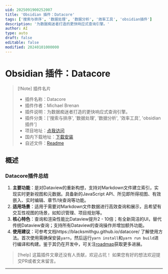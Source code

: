 ```yaml
---
uid: 2025091900252007
title: 'Obsidian 插件：Datacore'
tags: ['搜索与排序', '数据处理', '数据分析', '效率工具', 'obsidian插件']
description: '为数据痴迷者打造的更快响应式查询引擎。'
author: AI
type: auto
draft: false
editable: false
modified: 20240101000000
---
```


# Obsidian 插件：Datacore

> [!Note] 插件名片
> - 插件名称：Datacore
> - 插件作者：Michael Brenan
> - 插件说明：为数据痴迷者打造的更快响应式查询引擎。
> - 插件分类：['搜索与排序', '数据处理', '数据分析', '效率工具', 'obsidian插件']
> - 项目地址：[点我访问](https://github.com/blacksmithgu/datacore)
> - 国内下载地址：[下载安装](https://pkmer.cn/products/plugin/pluginMarket/?datacore)
> - 自述文件：[Readme](https://ghproxy.net/https://raw.githubusercontent.com/blacksmithgu/datacore/master/README.md)



## 概述

### Datacore插件总结
1. **主要功能**：是对Dataview的重新构想，支持对Markdown文件建立索引，实现实时更新视图和元数据。具备新的JavaScript API、所见即所得视图、有效嵌入、实时编辑、章节/块查询等功能。
2. **适用场景**：适用于需要对Markdown文件数据进行高效查询和展示，且希望有交互性视图的场景，如知识管理、项目规划等。
3. **核心特色**：查询和渲染性能比Dataview提升2 - 10倍；有全新简洁的UI，替代传统Dataview查询；支持所有Dataview的查询操作并增加额外功能。
4. **使用建议**：可参考文档https://blacksmithgu.github.io/datacore/ 了解使用方法。首次使用需确保安装`yarn`，然后运行`yarn install`和`yarn run build`进行编译和构建。鉴于其仍在开发中，可关注[roadmap](ROADMAP.md)获取更多进展。


> [!help] 
> 这篇插件文章还没有人贡献，欢迎占坑！
> 如果您有好的想法欢迎提交PR或者文末留言。
> 

---



